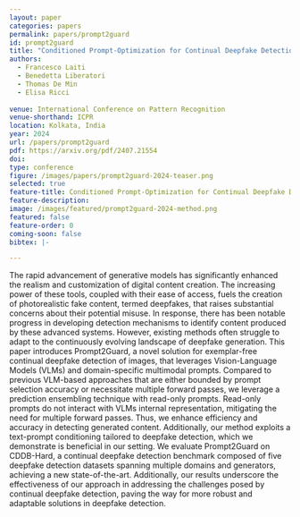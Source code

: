 ```yaml
---
layout: paper
categories: papers
permalink: papers/prompt2guard
id: prompt2guard
title: "Conditioned Prompt-Optimization for Continual Deepfake Detection"
authors: 
  - Francesco Laiti
  - Benedetta Liberatori
  - Thomas De Min
  - Elisa Ricci
  
venue: International Conference on Pattern Recognition 
venue-shorthand: ICPR
location: Kolkata, India
year: 2024
url: /papers/prompt2guard
pdf: https://arxiv.org/pdf/2407.21554
doi: 
type: conference
figure: /images/papers/prompt2guard-2024-teaser.png
selected: true
feature-title: Conditioned Prompt-Optimization for Continual Deepfake Detection
feature-description: 
image: /images/featured/prompt2guard-2024-method.png
featured: false
feature-order: 0
coming-soon: false
bibtex: |-

---
```


The rapid advancement of generative models has significantly enhanced the realism and customization of digital content creation. The increasing power of these tools, coupled with their ease of access, fuels the creation of photorealistic fake content, termed deepfakes, that raises substantial concerns about their potential misuse. In response, there has been notable progress in developing detection mechanisms to identify content produced by these advanced systems. However, existing methods often struggle to adapt to the continuously evolving landscape of deepfake generation. This paper introduces Prompt2Guard, a novel solution for exemplar-free continual deepfake detection of images, that leverages Vision-Language Models (VLMs) and domain-specific multimodal prompts. Compared to previous VLM-based approaches that are either bounded by prompt selection accuracy or necessitate multiple forward passes, we leverage a prediction ensembling technique with read-only prompts. Read-only prompts do not interact with VLMs internal representation, mitigating the need for multiple forward passes. Thus, we enhance efficiency and accuracy in detecting generated content. Additionally, our method exploits a text-prompt conditioning tailored to deepfake detection, which we demonstrate is beneficial in our setting. We evaluate Prompt2Guard on CDDB-Hard, a continual deepfake detection benchmark composed of five deepfake detection datasets spanning multiple domains and generators, achieving a new state-of-the-art. Additionally, our results underscore the effectiveness of our approach in addressing the challenges posed by continual deepfake detection, paving the way for more robust and adaptable solutions in deepfake detection.